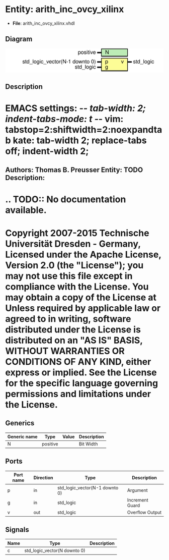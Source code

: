 # Entity: arith_inc_ovcy_xilinx

- **File**: arith_inc_ovcy_xilinx.vhdl
## Diagram

![Diagram](arith_inc_ovcy_xilinx.svg "Diagram")
## Description

EMACS settings: -*-	tab-width: 2; indent-tabs-mode: t -*-
vim: tabstop=2:shiftwidth=2:noexpandtab
kate: tab-width 2; replace-tabs off; indent-width 2;
=============================================================================
Authors:					Thomas B. Preusser
Entity:					TODO
Description:
-------------------------------------
.. TODO:: No documentation available.
=============================================================================
Copyright 2007-2015 Technische Universität Dresden - Germany,
Licensed under the Apache License, Version 2.0 (the "License");
you may not use this file except in compliance with the License.
You may obtain a copy of the License at
Unless required by applicable law or agreed to in writing, software
distributed under the License is distributed on an "AS IS" BASIS,
WITHOUT WARRANTIES OR CONDITIONS OF ANY KIND, either express or implied.
See the License for the specific language governing permissions and
limitations under the License.
=============================================================================
## Generics

| Generic name | Type     | Value | Description |
| ------------ | -------- | ----- | ----------- |
| N            | positive |       | Bit Width   |
## Ports

| Port name | Direction | Type                           | Description     |
| --------- | --------- | ------------------------------ | --------------- |
| p         | in        | std_logic_vector(N-1 downto 0) | Argument        |
| g         | in        | std_logic                      | Increment Guard |
| v         | out       | std_logic                      | Overflow Output |
## Signals

| Name | Type                         | Description |
| ---- | ---------------------------- | ----------- |
| c    | std_logic_vector(N downto 0) |             |
